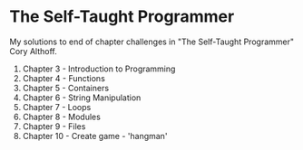 # The Self-Taught Programmer

My solutions to end of chapter challenges in "The Self-Taught Programmer" Cory Althoff.

1. Chapter 3 - Introduction to Programming
2. Chapter 4 - Functions
3. Chapter 5 - Containers
4. Chapter 6 - String Manipulation
5. Chapter 7 - Loops
6. Chapter 8 - Modules
7. Chapter 9 - Files
8. Chapter 10 - Create game - 'hangman'
